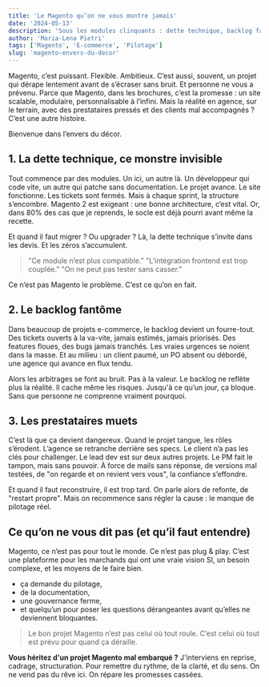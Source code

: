 ```yaml
---
title: 'Le Magento qu’on ne vous montre jamais'
date: '2024-05-13'
description: 'Sous les modules clinquants : dette technique, backlog fantôme, et prestataires muets. Découvrez l’envers du décor Magento.'
author: 'Maria-Lena Pietri'
tags: ['Magento', 'E-commerce', 'Pilotage']
slug: 'magento-envers-du-decor'
---
```


Magento, c’est puissant. Flexible. Ambitieux. C’est aussi, souvent, un projet qui dérape lentement avant de s’écraser sans bruit. Et personne ne vous a prévenu. Parce que Magento, dans les brochures, c’est la promesse : un site scalable, modulaire, personnalisable à l’infini. Mais la réalité en agence, sur le terrain, avec des prestataires pressés et des clients mal accompagnés ? C’est une autre histoire.

Bienvenue dans l’envers du décor.

## 1. La dette technique, ce monstre invisible

Tout commence par des modules. Un ici, un autre là. Un développeur qui code vite, un autre qui patche sans documentation. Le projet avance. Le site fonctionne. Les tickets sont fermés. Mais à chaque sprint, la structure s’encombre. Magento 2 est exigeant : une bonne architecture, c’est vital. Or, dans 80% des cas que je reprends, le socle est déjà pourri avant même la recette.

Et quand il faut migrer ? Ou upgrader ? Là, la dette technique s’invite dans les devis. Et les zéros s’accumulent.

> "Ce module n’est plus compatible."
> "L’intégration frontend est trop couplée."
> "On ne peut pas tester sans casser."

Ce n’est pas Magento le problème. C’est ce qu’on en fait.

## 2. Le backlog fantôme

Dans beaucoup de projets e-commerce, le backlog devient un fourre-tout. Des tickets ouverts à la va-vite, jamais estimés, jamais priorisés. Des features floues, des bugs jamais tranchés. Les vraies urgences se noient dans la masse. Et au milieu : un client paumé, un PO absent ou débordé, une agence qui avance en flux tendu.

Alors les arbitrages se font au bruit. Pas à la valeur. Le backlog ne reflète plus la réalité. Il cache même les risques. Jusqu'à ce qu’un jour, ça bloque. Sans que personne ne comprenne vraiment pourquoi.

## 3. Les prestataires muets

C’est là que ça devient dangereux. Quand le projet tangue, les rôles s’érodent. L’agence se retranche derrière ses specs. Le client n’a pas les clés pour challenger. Le lead dev est sur deux autres projets. Le PM fait le tampon, mais sans pouvoir. À force de mails sans réponse, de versions mal testées, de "on regarde et on revient vers vous", la confiance s’effondre.

Et quand il faut reconstruire, il est trop tard. On parle alors de refonte, de "restart propre". Mais on recommence sans régler la cause : le manque de pilotage réel.

## Ce qu’on ne vous dit pas (et qu’il faut entendre)

Magento, ce n’est pas pour tout le monde. Ce n’est pas plug & play. C’est une plateforme pour les marchands qui ont une vraie vision SI, un besoin complexe, et les moyens de le faire bien.

- ça demande du pilotage,
- de la documentation,
- une gouvernance ferme,
- et quelqu’un pour poser les questions dérangeantes avant qu’elles ne deviennent bloquantes.

> Le bon projet Magento n’est pas celui où tout roule.
> C’est celui où tout est prévu pour quand ça déraille.

**Vous héritez d'un projet Magento mal embarqué ?**
J'interviens en reprise, cadrage, structuration. Pour remettre du rythme, de la clarté, et du sens. On ne vend pas du rêve ici. On répare les promesses cassées.
